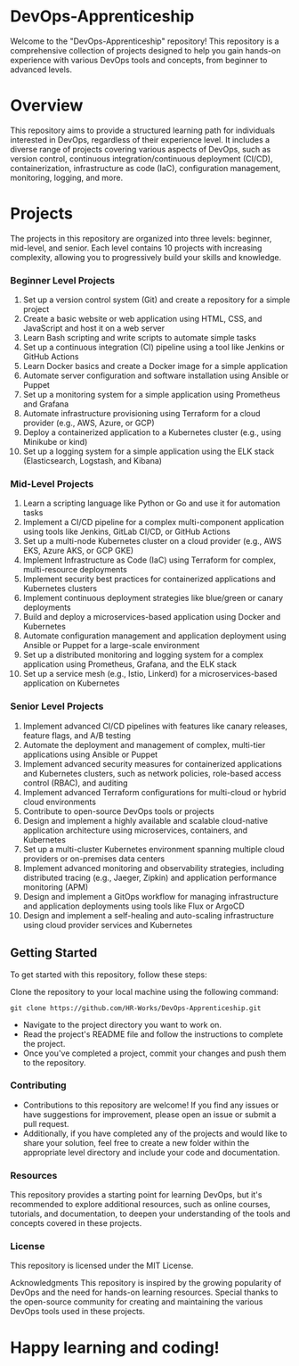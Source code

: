# DevOps-Apprenticeship
Welcome to the "DevOps-Apprenticeship" repository! This repository is a comprehensive collection of projects designed to help you gain hands-on experience with various DevOps tools and concepts, from beginner to advanced levels.

# Overview
This repository aims to provide a structured learning path for individuals interested in DevOps, regardless of their experience level. It includes a diverse range of projects covering various aspects of DevOps, such as version control, continuous integration/continuous deployment (CI/CD), containerization, infrastructure as code (IaC), configuration management, monitoring, logging, and more.

# Projects
The projects in this repository are organized into three levels: beginner, mid-level, and senior. Each level contains 10 projects with increasing complexity, allowing you to progressively build your skills and knowledge.

### Beginner Level Projects
1. Set up a version control system (Git) and create a repository for a simple project
2. Create a basic website or web application using HTML, CSS, and JavaScript and host it on a web server
3. Learn Bash scripting and write scripts to automate simple tasks
4. Set up a continuous integration (CI) pipeline using a tool like Jenkins or GitHub Actions
5. Learn Docker basics and create a Docker image for a simple application
6. Automate server configuration and software installation using Ansible or Puppet
7. Set up a monitoring system for a simple application using Prometheus and Grafana
8. Automate infrastructure provisioning using Terraform for a cloud provider (e.g., AWS, Azure, or GCP)
9. Deploy a containerized application to a Kubernetes cluster (e.g., using Minikube or kind)
10. Set up a logging system for a simple application using the ELK stack (Elasticsearch, Logstash, and Kibana)

### Mid-Level Projects
1. Learn a scripting language like Python or Go and use it for automation tasks
2. Implement a CI/CD pipeline for a complex multi-component application using tools like Jenkins, GitLab CI/CD, or GitHub Actions
3. Set up a multi-node Kubernetes cluster on a cloud provider (e.g., AWS EKS, Azure AKS, or GCP GKE)
4. Implement Infrastructure as Code (IaC) using Terraform for complex, multi-resource deployments
5. Implement security best practices for containerized applications and Kubernetes clusters
6. Implement continuous deployment strategies like blue/green or canary deployments
7. Build and deploy a microservices-based application using Docker and Kubernetes
8. Automate configuration management and application deployment using Ansible or Puppet for a large-scale environment
9. Set up a distributed monitoring and logging system for a complex application using Prometheus, Grafana, and the ELK stack
10. Set up a service mesh (e.g., Istio, Linkerd) for a microservices-based application on Kubernetes

### Senior Level Projects
1. Implement advanced CI/CD pipelines with features like canary releases, feature flags, and A/B testing
2. Automate the deployment and management of complex, multi-tier applications using Ansible or Puppet
3. Implement advanced security measures for containerized applications and Kubernetes clusters, such as network policies, role-based access control (RBAC), and auditing
4. Implement advanced Terraform configurations for multi-cloud or hybrid cloud environments
5. Contribute to open-source DevOps tools or projects
6. Design and implement a highly available and scalable cloud-native application architecture using microservices, containers, and Kubernetes
7. Set up a multi-cluster Kubernetes environment spanning multiple cloud providers or on-premises data centers
8. Implement advanced monitoring and observability strategies, including distributed tracing (e.g., Jaeger, Zipkin) and application performance monitoring (APM)
9. Design and implement a GitOps workflow for managing infrastructure and application deployments using tools like Flux or ArgoCD
10. Design and implement a self-healing and auto-scaling infrastructure using cloud provider services and Kubernetes

## Getting Started
To get started with this repository, follow these steps:

Clone the repository to your local machine using the following command:
```
git clone https://github.com/HR-Works/DevOps-Apprenticeship.git
```
- Navigate to the project directory you want to work on.
- Read the project's README file and follow the instructions to complete the project.
- Once you've completed a project, commit your changes and push them to the repository.
### Contributing
- Contributions to this repository are welcome! If you find any issues or have suggestions for improvement, please open an issue or submit a pull request. 
- Additionally, if you have completed any of the projects and would like to share your solution, feel free to create a new folder within the appropriate level directory and include your code and documentation.

### Resources
This repository provides a starting point for learning DevOps, but it's recommended to explore additional resources, such as online courses, tutorials, and documentation, to deepen your understanding of the tools and concepts covered in these projects.

### License
This repository is licensed under the MIT License.

Acknowledgments
This repository is inspired by the growing popularity of DevOps and the need for hands-on learning resources. Special thanks to the open-source community for creating and maintaining the various DevOps tools used in these projects.

# Happy learning and coding!
